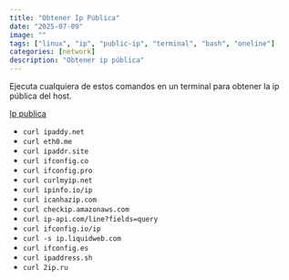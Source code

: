 ```yaml
---
title: "Obtener Ip Pública"
date: "2025-07-09"
image: ""
tags: ["linux", "ip", "public-ip", "terminal", "bash", "oneline"]
categories: [network]
description: "Obtener ip pública"
---
```


Ejecuta cualquiera de estos comandos en un terminal para obtener la ip pública del host.

[Ip publica](https://github.com/chubin/awesome-console-services?tab=readme-ov-file#new-line)

- `curl ipaddy.net`
- `curl eth0.me`
- `curl ipaddr.site`
- `curl ifconfig.co`
- `curl ifconfig.pro`
- `curl curlmyip.net`
- `curl ipinfo.io/ip`
- `curl icanhazip.com`
- `curl checkip.amazonaws.com`
- `curl ip-api.com/line?fields=query`
- `curl ifconfig.io/ip`
- `curl -s ip.liquidweb.com`
- `curl ifconfig.es`
- `curl ipaddress.sh`
- `curl 2ip.ru`
